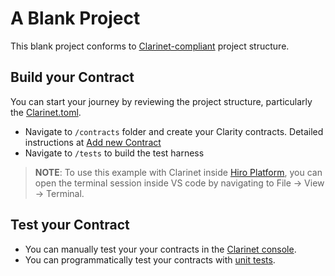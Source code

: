 # A Blank Project

This blank project conforms to [Clarinet-compliant](https://docs.hiro.so/clarinet/how-to-guides/how-to-create-new-project) project structure. 

## Build your Contract

You can start your journey by reviewing the project structure, particularly the [Clarinet.toml](/examples/blank-project/Clarinet.toml). 

+ Navigate to `/contracts` folder and create your Clarity contracts. Detailed instructions at [Add new Contract](https://docs.hiro.so/clarinet/how-to-guides/how-to-add-contract)
+ Navigate to `/tests` to build the test harness

> **NOTE**: To use this example with Clarinet inside [Hiro Platform](https://platform.hiro.so), you can open the terminal session inside VS code by navigating to File -> View -> Terminal.


## Test your Contract

+ You can manually test your your contracts in the [Clarinet console](https://docs.hiro.so/clarinet/how-to-guides/how-to-test-contract#load-contracts-in-a-console).
+ You can programmatically test your contracts with [unit tests](https://docs.hiro.so/clarinet/how-to-guides/how-to-test-contract).

